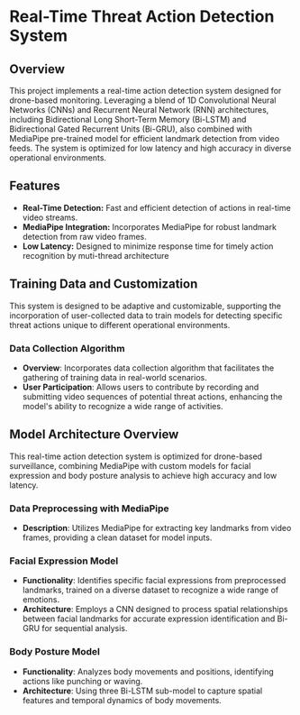 # Real-Time Threat Action Detection System

## Overview
This project implements a real-time action detection system designed for drone-based monitoring. Leveraging a blend of 1D Convolutional Neural Networks (CNNs) and Recurrent Neural Network (RNN) architectures, including Bidirectional Long Short-Term Memory (Bi-LSTM) 
and Bidirectional Gated Recurrent Units (Bi-GRU), also combined with MediaPipe pre-trained model for efficient landmark detection from video feeds. The system is optimized for low latency and high accuracy in diverse operational environments.

## Features
- **Real-Time Detection:** Fast and efficient detection of actions in real-time video streams.
- **MediaPipe Integration:** Incorporates MediaPipe for robust landmark detection from raw video frames.
- **Low Latency:** Designed to minimize response time for timely action recognition by muti-thread architecture

## Training Data and Customization

This system is designed to be adaptive and customizable, supporting the incorporation of user-collected data to train models for detecting specific threat actions unique to different operational environments.

### Data Collection Algorithm

- **Overview**: Incorporates data collection algorithm that facilitates the gathering of training data in real-world scenarios.
- **User Participation**: Allows users to contribute by recording and submitting video sequences of potential threat actions, enhancing the model's ability to recognize a wide range of activities.


## Model Architecture Overview

This real-time action detection system is optimized for drone-based surveillance, combining MediaPipe with custom models for facial expression and body posture analysis to achieve high accuracy and low latency.

### Data Preprocessing with MediaPipe

- **Description**: Utilizes MediaPipe for extracting key landmarks from video frames, providing a clean dataset for model inputs.

### Facial Expression Model

- **Functionality**: Identifies specific facial expressions from preprocessed landmarks, trained on a diverse dataset to recognize a wide range of emotions.
- **Architecture**: Employs a CNN designed to process spatial relationships between facial landmarks for accurate expression identification and Bi-GRU for sequential analysis.


### Body Posture Model

- **Functionality**: Analyzes body movements and positions, identifying actions like punching or waving.
- **Architecture**: Using three Bi-LSTM sub-model to capture spatial features and temporal dynamics of body movements.



